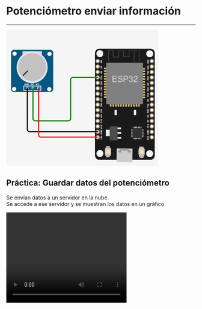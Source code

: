 
# Potenciómetro enviar información
------------------------------------------

![imagen](potenciometro.png)

## Práctica: Guardar datos del potenciómetro
Se envían datos a un servidor en la nube.  
Se accede a ese servidor y se muestran los datos en un gráfico


<video width="320" height="240" controls>
  <source src="video.mp4" type="video/mp4">
</video>